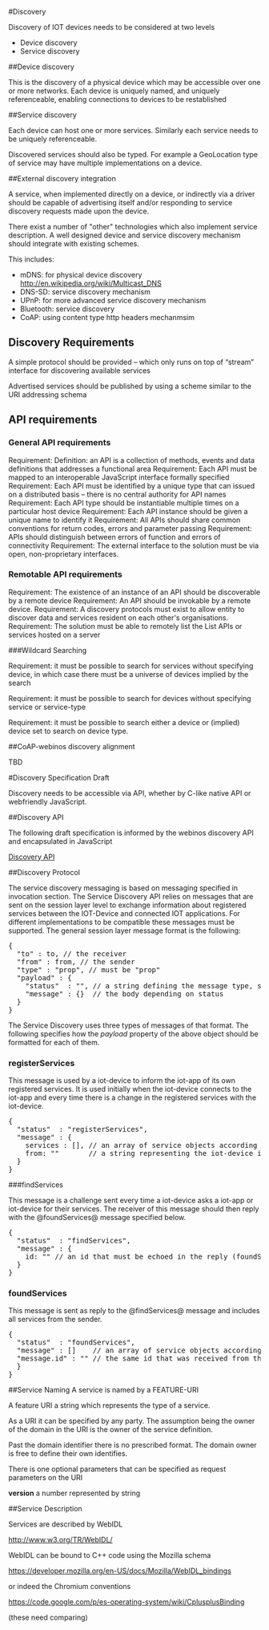#Discovery 

Discovery of IOT devices needs to be considered at two levels

* Device discovery
* Service discovery

##Device discovery 

This is the discovery of a physical device which may be accessible over one or more networks. Each device is uniquely named, and uniquely referenceable, enabling connections to devices to be restablished


##Service discovery

Each device can host one or more services. Similarly each service needs to be uniquely referenceable.

Discovered services should also be typed. For example a GeoLocation type of service may have multiple implementations on a device.  




##External discovery integration 

A service, when implemented directly on a device, or indirectly via a driver should be capable of advertising itself and/or responding to service discovery requests made upon the device.

There exist a number of "other" technologies which also implement service description. A well designed device and service discovery mechanism should integrate with existing schemes.

This includes:

* mDNS: for physical device discovery http://en.wikipedia.org/wiki/Multicast_DNS
* DNS-SD: service discovery mechanism
* UPnP: for more advanced service discovery mechanism
* Bluetooth: service discovery
* CoAP: using content type http headers mechanmsim 



## Discovery Requirements

A simple protocol should be provided – which only runs on top of “stream” interface for discovering available services

Advertised services should be published by using a scheme similar to the URI addressing schema



## API requirements

### General API requirements

Requirement: Definition: an API is a collection of methods, events and data definitions that addresses a functional area
Requirement: Each API must be mapped to an interoperable JavaScript interface formally specified
Requirement: Each API must be identified by a unique type that can issued on a distributed basis – there is no central authority for API names
Requirement: Each API type should be instantiable multiple times on a particular host device
Requirement: Each API instance should be given a unique name to identify it
Requirement: All APIs should share common conventions for return codes, errors and parameter passing
Requirement: APIs should distinguish between errors of function and errors of connectivity
Requirement: The external interface to the solution must be via open, non-proprietary interfaces. 

### Remotable API requirements

Requirement: The existence of an instance of an API should be discoverable by a remote device
Requirement: An API should be invokable by a remote device.
Requirement: A discovery protocols must exist to allow entity to discover data and services resident on each other's organisations. 
Requirement: The solution must be able to remotely list the List APIs or services hosted on a server 


###Wildcard Searching

Requirement: it must be possible to search for services without specifying device, in which case there must be a universe of devices implied by the search

Requirement: it must be possible to search for devices without specifying service or service-type

Requirement: it must be possible to search either a device or (implied) device set to search on device type.

##CoAP-webinos discovery alignment

TBD

#Discovery Specification Draft

Discovery needs to be accessible via API, whether by C-like native API or webfriendly JavaScript.


##Discovery API

The following draft specification is informed by the webinos discovery API and encapsulated in JavaScript

[Discovery API](apis/servicediscovery.html)

##Discovery Protocol

The service discovery messaging is based on messaging specified in invocation section. The Service Discovery API relies on messages that are sent on the session layer level to exchange information about registered services between the IOT-Device and connected IOT applications. For different implementations to be compatible these messages must be supported. The general session layer message format is the following:

<pre>
{
  "to" : to, // the receiver
  "from" : from, // the sender
  "type" : "prop", // must be "prop"
  "payload" : {
    "status"  : "", // a string defining the message type, see below
    "message" : {}  // the body depending on status
  }
}
</pre>

The Service Discovery uses three types of messages of that format. The following specifies how the _payload_ property of the above object should be formatted for each of them.

### registerServices

This message is used by a iot-device to inform the iot-app of its own registered services. It is used initially when the iot-device connects to the iot-app and every time there is a change in the registered services with the iot-device.

<pre>
{
  "status"  : "registerServices",
  "message" : {
    services : [], // an array of service objects according to the Service interface from the Service Discovery API specification
    from: ""       // a string representing the iot-device id
  }
}
</pre>

###findServices

This message is a challenge sent every time a iot-device asks a iot-app or iot-device for their services. The receiver of this message should then reply with the @foundServices@ message specified below.

<pre>
{
  "status"  : "findServices",
  "message" : {
    id: "" // an id that must be echoed in the reply (foundServices, see below) to identify the callback
  }
}
</pre>

### foundServices

This message is sent as reply to the @findServices@ message and includes all services from the sender.

<pre>
{
  "status"  : "foundServices",
  "message" : []    // an array of service objects according to the Service interface from the Service Discovery API specification
  "message.id" : "" // the same id that was received from the findServices message that triggered this message as response
  }
}
</pre>


##Service Naming
A service is named by a FEATURE-URI

A feature URI a string which represents the type of a service.

As a URI it can be specified by any party. The assumption being the owner of the domain in the URI is the owner of the service definition.

Past the domain identifier there is no prescribed format. The domain owner is free to define their own identifies.

There is one optional parameters that can be specified as request parameters on the URI

**version**
a number represented by string


##Service Description

Services are described by WebIDL

http://www.w3.org/TR/WebIDL/


WebIDL can be bound to C++ code using the Mozilla schema

https://developer.mozilla.org/en-US/docs/Mozilla/WebIDL_bindings

or indeed the Chromium conventions

https://code.google.com/p/es-operating-system/wiki/CplusplusBinding

(these need comparing)
